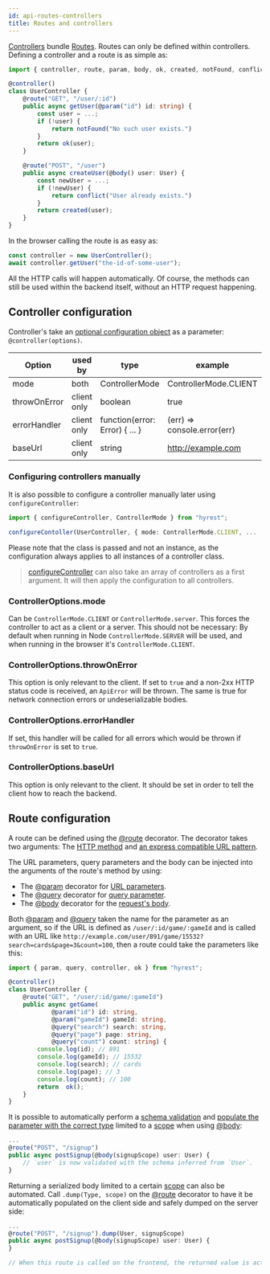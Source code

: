 ```yaml
---
id: api-routes-controllers
title: Routes and controllers
---
```


[Controllers](https://prior99.gitlab.io/hyrest/api/hyrest/globals.html#controller) bundle [Routes](https://prior99.gitlab.io/hyrest/api/hyrest/globals.html#route).
Routes can only be defined within controllers.
Defining a controller and a route is as simple as:

```typescript
import { controller, route, param, body, ok, created, notFound, conflict } from "hyrest";

@controller()
class UserController {
    @route("GET", "/user/:id")
    public async getUser(@param("id") id: string) {
        const user = ...;
        if (!user) {
            return notFound("No such user exists.")
        }
        return ok(user);
    }

    @route("POST", "/user")
    public async createUser(@body() user: User) {
        const newUser = ...;
        if (!newUser) {
            return conflict("User already exists.")
        }
        return created(user);
    }
}
```

In the browser calling the route is as easy as:

```typescript
const controller = new UserController();
await controller.getUser("the-id-of-some-user");
```

All the HTTP calls will happen automatically.
Of course, the methods can still be used within the backend itself, without an HTTP request happening.

## Controller configuration

Controller's take an [optional configuration object](https://prior99.gitlab.io/hyrest/api/hyrest/interfaces/controlleroptions.html) as a parameter: `@controller(options)`.

| Option       | used by     | type                            | example                     | default    |
|--------------|-------------|---------------------------------|-----------------------------|------------|
| mode         | both        | ControllerMode                  | ControllerMode.CLIENT       | Autodetect |
| throwOnError | client only | boolean                         | true                        | true       |
| errorHandler | client only | function(error: Error) { ... }  | (err) => console.error(err) | undefined  |
| baseUrl      | client only | string                          | http://example.com          | undefined  |

### Configuring controllers manually

It is also possible to configure a controller manually later using `configureController`:

```typescript
import { configureController, ControllerMode } from "hyrest";

configureContoller(UserController, { mode: ControllerMode.CLIENT, ...  });
```

Please note that the class is passed and not an instance, as the configuration always applies to all instances of a controller class.

> [configureController](https://prior99.gitlab.io/hyrest/api/hyrest/globals.html#configurecontroller) can also take an array of controllers as a first argument. It will then apply the configuration to all controllers.


### ControllerOptions.mode

Can be `ControllerMode.CLIENT` or `ControllerMode.server`. This forces the controller to act as a
client or a server. This should not be necessary: By default when running in Node
`ControllerMode.SERVER` will be used, and when running in the browser it's `ControllerMode.CLIENT`.

### ControllerOptions.throwOnError

This option is only relevant to the client. If set to `true` and a non-2xx HTTP status code is
received, an `ApiError` will be thrown. The same is true for network connection errors or
undeserializable bodies.

### ControllerOptions.errorHandler

If set, this handler will be called for all errors which would be thrown if `throwOnError` is set to
`true`.

### ControllerOptions.baseUrl

This option is only relevant to the client. It should be set in order to tell the client how to
reach the backend.

## Route configuration

A route can be defined using the [@route](https://prior99.gitlab.io/hyrest/api/hyrest/globals.html#route) decorator.
The decorator takes two arguments: The [HTTP method](https://prior99.gitlab.io/hyrest/api/hyrest/globals.html#httpmethod) and [an express compatible URL pattern](https://www.npmjs.com/package/path-to-regexp).

The URL parameters, query parameters and the body can be injected into the arguments of the route's method by using:

- The [@param](https://prior99.gitlab.io/hyrest/api/hyrest/globals.html#param) decorator for [URL parameters](http://expressjs.com/en/guide/routing.html#route-parameters).
- The [@query](https://prior99.gitlab.io/hyrest/api/hyrest/globals.html#query) decorator for [query parameter](https://en.wikipedia.org/wiki/Query_string).
- The [@body](https://prior99.gitlab.io/hyrest/api/hyrest/globals.html#body) decorator for the [request's body](https://en.wikipedia.org/wiki/HTTP_message_body).

Both [@param](https://prior99.gitlab.io/hyrest/api/hyrest/globals.html#param) and [@query](https://prior99.gitlab.io/hyrest/api/hyrest/globals.html#query) taken the name for the parameter as an argument, so if the URL is defined as `/user/:id/game/:gameId` and is called with an URL like `http://example.com/user/891/game/15532?search=cards&page=3&count=100`, then a route could take the parameters like this:

```typescript
import { param, query, controller, ok } from "hyrest";

@controller()
class UserController {
    @route("GET", "/user/:id/game/:gameId")
    public async getGame(
            @param("id") id: string,
            @param("gameId") gameId: string,
            @query("search") search: string,
            @query("page") page: string,
            @query("count") count: string) {
        console.log(id); // 891
        console.log(gameId); // 15532
        console.log(search); // cards
        console.log(page); // 3
        console.log(count); // 100
        return  ok();
    }
}
```

It is possible to automatically perform a [schema validation](api-validation.md#schema-validation) and [populate
the parameter with the correct type](api-scopes.md#populating) limited to a [scope](api-scopes.md#scopes) when using [@body](https://prior99.gitlab.io/hyrest/api/hyrest/globals.html#body):

```typescript
...
@route("POST", "/signup")
public async postSignup(@body(signupScope) user: User) {
    // `user` is now validated with the schema inferred from `User`.
}
```

Returning a serialized body limited to a certain [scope](api-scopes.md#scopes) can also be automated.
Call `.dump(Type, scope)` on the [@route](https://prior99.gitlab.io/hyrest/api/hyrest/globals.html#route) decorator to have it be automatically populated on the client side and safely dumped on the server side:

```typescript
...
@route("POST", "/signup").dump(User, signupScope)
public async postSignup(@body(signupScope) user: User) {
}

// When this route is called on the frontend, the returned value is actually a `User`.
```
